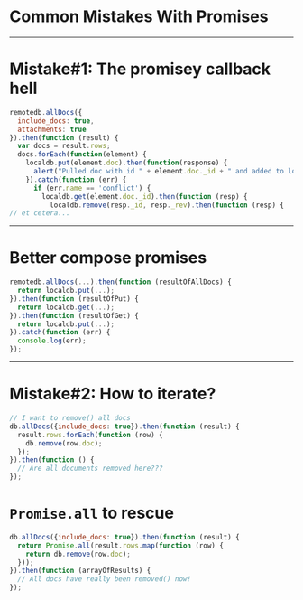 # Common Mistakes With Promises

---

# Mistake#1: The promisey callback hell

```js
remotedb.allDocs({
  include_docs: true,
  attachments: true
}).then(function (result) {
  var docs = result.rows;
  docs.forEach(function(element) {
    localdb.put(element.doc).then(function(response) {
      alert("Pulled doc with id " + element.doc._id + " and added to local db.");
    }).catch(function (err) {
      if (err.name == 'conflict') {
        localdb.get(element.doc._id).then(function (resp) {
          localdb.remove(resp._id, resp._rev).then(function (resp) {
// et cetera...
```

---

# Better compose promises

```js
remotedb.allDocs(...).then(function (resultOfAllDocs) {
  return localdb.put(...);
}).then(function (resultOfPut) {
  return localdb.get(...);
}).then(function (resultOfGet) {
  return localdb.put(...);
}).catch(function (err) {
  console.log(err);
});
```

---

# Mistake#2: How to iterate?

```js
// I want to remove() all docs
db.allDocs({include_docs: true}).then(function (result) {
  result.rows.forEach(function (row) {
    db.remove(row.doc);  
  });
}).then(function () {
  // Are all documents removed here???
});
```

# `Promise.all` to rescue

```js
db.allDocs({include_docs: true}).then(function (result) {
  return Promise.all(result.rows.map(function (row) {
    return db.remove(row.doc);
  }));
}).then(function (arrayOfResults) {
  // All docs have really been removed() now!
});
```
